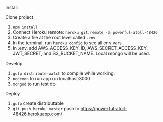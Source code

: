 Install

Clone project
1. `npm install`
2. Connect Heroku remote: `heroku git:remote -a powerful-atoll-48426`
3. Create a file at the root level called `.env`
4. In the terminal, run `heroku config` to see all env vars
5. In .env, add AWS_ACCESS_KEY_ID, AWS_SECRET_ACCESS_KEY, JWT_SECRET, and S3_BUCKET_NAME. Local mongo will be used.

Develop

1. `gulp distribute-watch` to compile while working.
2. `nodemon` to run app on localhost:3000
3. `mongod` to run test db


Deploy
1. `gulp` create distributable
2. `git push heroku master` push to https://powerful-atoll-48426.herokuapp.com/
